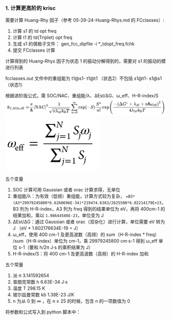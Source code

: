### 1. 计算更高阶的 krisc 

需要计算 Huang-Rhy 因子（参考 05-29-24-Huang-Rhys.md 的  FCclasses）:

1. 计算 s1 的 td opt freq 
2. 计算 t1 的 td(Triplet) opt freq
3. 生成 s1 的偶极子文件： gen_fcc_dipfile -i *_tdopt_freq.fchk
4. 提交  FCclasses 计算

计算得到的 Huang-Rhys 因子为状态 1 的振动分解得到的，需要对 s1 的振动的模进行列表

fcclasses.out 文件中的重组能为 t1@s1- t1@t1 （状态2）不包括 s1@t1- s1@s1（状态1）

根据进阶版公式，需 SOC/NAC、重组能/λ、ΔEst/ΔG、ω_eff、H-R-index/S
![输入图片说明](img/QianJianTec1717406685030.jpg)![输入图片说明](img/%E5%BE%AE%E4%BF%A1%E6%88%AA%E5%9B%BE_20240605201606.jpg)

五个变量
1. SOC 计算可用 Gaussian 或者 orac 计算求得，无单位
2. 重组能/λ：为有效（低频）重组能，计算方式较为复杂， `=B3*(A3*29979245800*6.6260696E-34)*219474.6363/2625500*6.02214179E+23`，B3 列为 H-R-index，A3 列为 freq 得到的结果单位为 eV，再将 400cm-1 的结果加和，乘以 `1.98644586E-23`，单位变为 J 
3. ΔEst/ΔG：通过 Gaussian 或者 orac（双杂化）进行计算，单位需要 eV 转为 J （eV * 1.602176634E-19 = J）
4. ω_eff，使用 400 cm-1 及更高波数（高频）的 sum（H-R-index * freq） /sum（H-R-index）单位为 cm-1，乘 29979245800 cm·s-1 得到 ω_eff 单位 s-1（要和 h/2π J·s 的乘积结果为 J）
5. H-R-index/S：将 400 cm-1 及更高波数（高频）的 H-R-index 加和

五个常量
1. 派 π	3.141592654
2. 普朗克常数 h	6.63E-34 J·s
3. 温度 T	298.15 K
4. 玻尔兹曼常数 kb	1.38E-23 J/K
5. n 为从 0 到 ∞ ，在 n ≥ 25 的时候，包含 n 的一项数值为 0

将参数和公式写入到 python 脚本中：



